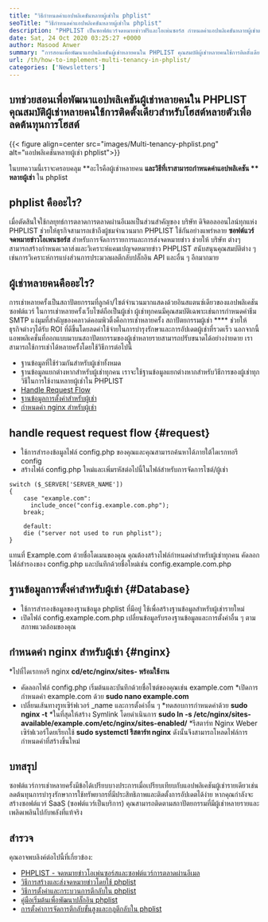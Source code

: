```yaml
---
title: "วิธีกำหนดค่าแอปพลิเคชันหลายผู้เช่าใน phplist" 
seoTitle: "วิธีกำหนดค่าแอปพลิเคชันหลายผู้เช่าใน phplist" 
description: "PHPLIST เป็นซอฟต์แวร์จดหมายข่าวฟรีและโอเพ่นซอร์ส กำหนดค่าแอปพลิเคชันหลายผู้เช่าและเรียกใช้หลายอินสแตนซ์ของแอปพลิเคชันในสภาพแวดล้อมที่ใช้ร่วมกัน" 
date: Sat, 24 Oct 2020 03:25:27 +0000
author: Masood Anwer
summary: "การสอนเพื่อพัฒนาแอปพลิเคชันผู้เช่าหลายคนใน PHPLIST คุณสมบัติผู้เช่าหลายคนใช้การติดตั้งเดียวสำหรับโฮสต์หลายตัวเพื่อลดต้นทุนการโฮสต์" 
url: /th/how-to-implement-multi-tenancy-in-phplist/
categories: ['Newsletters']
---
```


## บทช่วยสอนเพื่อพัฒนาแอปพลิเคชันผู้เช่าหลายคนใน PHPLIST คุณสมบัติผู้เช่าหลายคนใช้การติดตั้งเดียวสำหรับโฮสต์หลายตัวเพื่อลดต้นทุนการโฮสต์

{{< figure align=center src="images/Multi-tenancy-phplist.png" alt="แอปพลิเคชันหลายผู้เช่า phplist">}}

ในบทความนี้เราจะครอบคลุม **อะไรคือผู้เช่าหลายคน  **และวิธีที่เราสามารถกำหนดค่าแอปพลิเคชัน **  หลายผู้เช่า**  ใน phplist

## phplist คืออะไร?
เมื่อตัดสินใจใช้กลยุทธ์การตลาดการตลาดผ่านอีเมลเป็นส่วนสำคัญของ บริษัท ดิจิตอลออนไลน์ทุกแห่ง PHPLIST ช่วยให้ธุรกิจสามารถเข้าถึงผู้ชมจำนวนมาก PHPLIST ใช้กันอย่างแพร่หลาย **ซอฟต์แวร์จดหมายข่าวโอเพนซอร์ส**  สำหรับการจัดการรายการและการส่งจดหมายข่าว ช่วยให้ บริษัท ต่างๆสามารถสร้างกำหนดเวลาส่งและวิเคราะห์แคมเปญจดหมายข่าว PHPLIST สนับสนุนคุณสมบัติต่าง ๆ เช่นการวิเคราะห์การแบ่งส่วนการประมวลผลตีกลับปลั๊กอิน API และอื่น ๆ อีกมากมาย

## ผู้เช่าหลายคนคืออะไร?
การเช่าหลายครั้งเป็นสถาปัตยกรรมที่ลูกค้า/ไซต์จำนวนมากแสดงด้วยอินสแตนซ์เดียวของแอปพลิเคชันซอฟต์แวร์ ในการเช่าหลายครั้งเว็บไซต์ถือเป็นผู้เช่า ผู้เช่าทุกคนมีคุณสมบัติเฉพาะเช่นการกำหนดค่าธีม SMTP
แง่มุมที่สำคัญของคลาวด์คอมพิวติ้งคือการเช่าหลายครั้ง สถาปัตยกรรมผู้เช่า  ****  ช่วยให้ธุรกิจต่างๆได้รับ ROI ที่ดีขึ้นโดยลดค่าใช้จ่ายในการบำรุงรักษาและการอัปเดตผู้เช่าที่รวดเร็ว นอกจากนี้แอพพลิเคชั่นที่ออกแบบมาบนสถาปัตยกรรมของผู้เช่าหลายรายสามารถปรับขนาดได้อย่างง่ายดาย
เราสามารถใช้การเช่าได้หลายครั้งโดยใช้วิธีการต่อไปนี้
  * ฐานข้อมูลที่ใช้ร่วมกันสำหรับผู้เช่าทั้งหมด
  * ฐานข้อมูลแยกต่างหากสำหรับผู้เช่าทุกคน
เราจะใช้ฐานข้อมูลแยกต่างหากสำหรับวิธีการของผู้เช่าทุกวิธีในการใช้งานหลายผู้เช่าใน PHPLIST
  * [Handle Request Flow][1]
  * [ฐานข้อมูลการตั้งค่าสำหรับผู้เช่า][2]
  * [กำหนดค่า nginx สำหรับผู้เช่า][3]

## handle request request flow   {#request}
  * ใช้การสำรองข้อมูลไฟล์ config.php ของคุณและคุณสามารถค้นหาได้ภายใต้ไดเรกทอรี config
  * สร้างไฟล์ config.php ใหม่และเพิ่มรหัสต่อไปนี้ในไฟล์สำหรับการจัดการไซต์/ผู้เช่า
```
switch ($_SERVER['SERVER_NAME'])
{   
    case "example.com":
      include_once("config.example.com.php");
    break;
    
    default:
    die ("server not used to run phplist"); 
}
```
แทนที่ Example.com ด้วยชื่อโดเมนของคุณ คุณต้องสร้างไฟล์กำหนดค่าสำหรับผู้เช่าทุกคน คัดลอกไฟล์สำรองของ config.php และบันทึกด้วยชื่อใหม่เช่น config.example.com.php

## ฐานข้อมูลการตั้งค่าสำหรับผู้เช่า   {#Database}
  * ใช้การสำรองข้อมูลของฐานข้อมูล phplist ที่มีอยู่ ใช้เพื่อสร้างฐานข้อมูลสำหรับผู้เช่ารายใหม่
  * เปิดไฟล์ config.example.com.php เปลี่ยนข้อมูลรับรองฐานข้อมูลและการตั้งค่าอื่น ๆ ตามสภาพแวดล้อมของคุณ

## กำหนดค่า nginx สำหรับผู้เช่า   {#nginx}
  *ไปที่ไดเรกทอรี nginx **cd/etc/nginx/sites- พร้อมใช้งาน** 
  * คัดลอกไฟล์ config.php เริ่มต้นและบันทึกด้วยชื่อไซต์ของคุณเช่น example.com
  *เปิดการกำหนดค่า example.com ด้วย **sudo nano example.com** 
  * เปลี่ยนเส้นทางรูทเซิร์ฟเวอร์ _name และการตั้งค่าอื่น ๆ
  *ทดสอบการกำหนดค่าด้วย **sudo nginx -t** 
  *ในที่สุดให้สร้าง Symlink โดยดำเนินการ  **sudo ln -s /etc/nginx/sites-available/example.com/etc/nginx/sites-enabled/** 
  *รีสตาร์ท Nginx Weber เซิร์ฟเวอร์โดยเรียกใช้ **sudo systemctl รีสตาร์ท nginx**  ดังนั้นจึงสามารถโหลดไฟล์การกำหนดค่าที่สร้างขึ้นใหม่

## บทสรุป
ซอฟต์แวร์การเช่าหลายครั้งมีข้อได้เปรียบบางประการเมื่อเปรียบเทียบกับแอปพลิเคชันผู้เช่ารายเดียวเช่นลดต้นทุนการบำรุงรักษาการใช้ทรัพยากรที่มีประสิทธิภาพและติดตั้งการอัปเดตได้ง่าย หากคุณกำลังจะสร้างซอฟต์แวร์ SaaS (ซอฟต์แวร์เป็นบริการ) คุณสามารถติดตามสถาปัตยกรรมที่มีผู้เช่าหลายรายและเพลิดเพลินไปกับพลังที่แท้จริง

## สำรวจ
คุณอาจพบลิงค์ต่อไปนี้ที่เกี่ยวข้อง:
  * [PHPLIST - จดหมายข่าวโอเพ่นซอร์สและซอฟต์แวร์การตลาดผ่านอีเมล][4]
  * [วิธีการสร้างและส่งจดหมายข่าวโดยใช้ phplist][5]
  * [วิธีการตั้งค่าและกระบวนการตีกลับใน phplist][6]
  * [คู่มือเริ่มต้นเพื่อพัฒนาปลั๊กอิน phplist][7]
  * [การตั้งค่าการจัดการตีกลับขั้นสูงและกฎตีกลับใน phplist][8]

  
[1]: #request
[2]: #database
[3]: #nginx
[4]: https://products.containerize.com/newsletter/phplist
[5]: https://blog.containerize.com/newsletter/how-to-create-and-send-newsletter-using-phplist/
[6]: https://blog.containerize.com/newsletter/how-to-setup-and-process-bounces-in-phplist/
[7]: https://blog.containerize.com/newsletter/beginners-guide-to-develop-phplist-plugin/
[8]: https://blog.containerize.com/newsletter/setup-advanced-bounce-management-and-bounce-rules-in-phplist/
